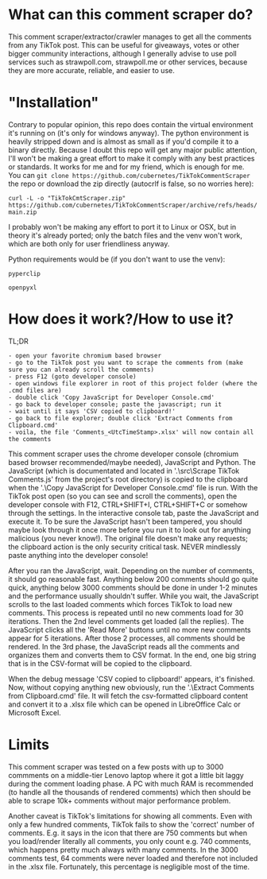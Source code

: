 # What can this comment scraper do?
This comment scraper/extractor/crawler manages to get all the comments
from any TikTok post. This can be useful for giveaways, votes or other bigger
community interactions, although I generally advise to use poll services such as strawpoll.com,
strawpoll.me or other services, because they are more accurate, reliable, and easier to use.

# "Installation"
Contrary to popular opinion, this repo does contain the virtual environment it's
running on (it's only for windows anyway). The python environment is heavily
stripped down and is almost as small as if you'd compile it to a binary directly.
Because I doubt this repo will get any major public attention, I'll won't be
making a great effort to make it comply with any best practices or standards.
It works for me and for my friend, which is enough for me. You can
`git clone https://github.com/cubernetes/TikTokCommentScraper`
the repo or download the zip directly (autocrlf is false, so no worries here):

`curl -L -o "TikTokCmtScraper.zip" https://github.com/cubernetes/TikTokCommentScraper/archive/refs/heads/main.zip`

I probably won't be making any effort to port it to Linux or OSX, but in theory
it's already ported; only the batch files and the venv won't work, which are both
only for user friendliness anyway.

Python requirements would be (if you don't want to use the venv):

`pyperclip`

`openpyxl`

# How does it work?/How to use it?
TL;DR
~~~~~~~~~~
- open your favorite chromium based browser
- go to the TikTok post you want to scrape the comments from (make sure you can already scroll the comments)
- press F12 (goto developer console)
- open windows file explorer in root of this project folder (where the .cmd files are)
- double click 'Copy JavaScript for Developer Console.cmd'
- go back to developer console; paste the javascript; run it
- wait until it says 'CSV copied to clipboard!'
- go back to file explorer; double click 'Extract Comments from Clipboard.cmd'
- voila, the file 'Comments_<UtcTimeStamp>.xlsx' will now contain all the comments
~~~~~~~~~~

This comment scraper uses the chrome developer console (chromium based browser
recommended/maybe needed), JavaScript and Python. The JavaScript (which is
documentated and located in '.\src\Scrape TikTok Comments.js' from the
project's root directory) is copied to the clipboard when the '.\Copy JavaScript for
Developer Console.cmd' file is run. With the TikTok post open (so you can
see and scroll the comments), open the developer console with F12,
CTRL+SHIFT+I, CTRL+SHIFT+C or somehow through the settings. In the interactive
console tab, paste the JavaScript and execute it. To be sure the JavaScript
hasn't been tampered, you should maybe look through it once more before you run
it to look out for anything malicious (you never know!). The original file
doesn't make any requests; the clipboard action is the only security critical
task. NEVER mindlessly paste anything into the developer console!

After you ran the JavaScript, wait. Depending on the number of comments, it
should go reasonable fast. Anything below 200 comments should go quite quick,
anything below 3000 comments should be done in under 1-2 minutes and the
performance usually shouldn't suffer. While you wait, the JavaScript scrolls to
the last loaded comments which forces TikTok to load new comments. This process
is repeated until no new comments load for 30 iterations. Then the 2nd level
comments get loaded (all the replies). The JavaScript clicks all the 'Read
More' buttons until no more new comments appear for 5 iterations. After those 2
processes, all comments should be rendered. In the 3rd phase, the JavaScript
reads all the comments and organizes them and converts them to CSV format.
In the end, one big string that is in the CSV-format will be copied to the
clipboard.

When the debug message 'CSV copied to clipboard!' appears, it's finished. Now,
without copying anything new obviously, run the '.\Extract
Comments from Clipboard.cmd' file. It will fetch the csv-formatted clipboard content
and convert it to a .xlsx file which can be opened in LibreOffice Calc or
Microsoft Excel.

# Limits
This comment scraper was tested on a few posts with up to 3000 commments on a
middle-tier Lenovo laptop where it got a little bit laggy during the comment
loading phase. A PC with much RAM is recommended (to handle all the thousands of rendered comments)
which then should be able to scrape 10k+ comments without major performance problem.

Another caveat is TikTok's limitations for showing all comments. Even with only
a few hundred comments, TikTok fails to show the 'correct' number of comments.
E.g. it says in the icon that there are 750 comments but when you load/render literally
all comments, you only count e.g. 740 comments, which happens pretty much always with many
comments. In the 3000 comments test, 64 comments were never loaded and
therefore not included in the .xlsx file. Fortunately, this percentage is
negligible most of the time.
